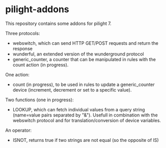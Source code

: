 # pilight-addons
This repository contains some addons for pilight 7.

Three protocols:

* webswitch, which can send HTTP GET/POST requests and return the response
* wunderful, an extended version of the wunderground protocol
* generic_counter, a counter that can be manipulated in rules with  the count action (in progress).

One action:

* count (in progress), to be used in rules to update a generic_counter device (increment, decrement or set to a specific value).

Two functions (one in progress):

* LOOKUP, which can fetch individual values from a query string (name=value pairs separated by "&"). Usefull in combination with the webswitch protocol and for translation/conversion of device variables.
 
An operator:

* ISNOT, returns true if two strings are not equal (so the opposite of IS)
